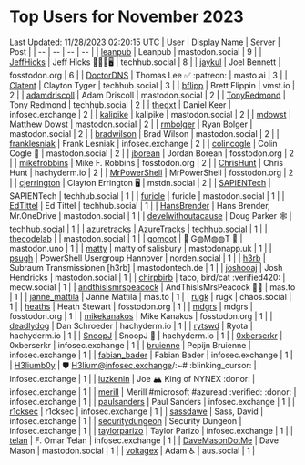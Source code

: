 # Top Users for November 2023
Last Updated: 11/28/2023 02:20:15 UTC
| User | Display Name | Server | Post |
| -- | -- | -- | -- |
| [leanpub](https://mastodon.social/@leanpub) | Leanpub | mastodon.social | 9 |
| [JeffHicks](https://techhub.social/@JeffHicks) | Jeff Hicks 🐶🎼🍷🖥️ | techhub.social | 8 |
| [jaykul](https://fosstodon.org/@jaykul) | Joel Bennett | fosstodon.org | 6 |
| [DoctorDNS](https://masto.ai/@DoctorDNS) | Thomas Lee ✅ :patreon: | masto.ai | 3 |
| [Clatent](https://techhub.social/@Clatent) | Clayton Tyger | techhub.social | 3 |
| [bflipp](https://vmst.io/@bflipp) | Brett Flippin | vmst.io | 2 |
| [adamdriscoll](https://mastodon.social/@adamdriscoll) | Adam Driscoll | mastodon.social | 2 |
| [TonyRedmond](https://techhub.social/@TonyRedmond) | Tony Redmond | techhub.social | 2 |
| [thedxt](https://infosec.exchange/@thedxt) | Daniel Keer | infosec.exchange | 2 |
| [kalipike](https://mastodon.social/@kalipike) | kalipike | mastodon.social | 2 |
| [mdowst](https://mastodon.social/@mdowst) | Matthew Dowst | mastodon.social | 2 |
| [rmbolger](https://mastodon.social/@rmbolger) | Ryan Bolger | mastodon.social | 2 |
| [bradwilson](https://mastodon.social/@bradwilson) | Brad Wilson | mastodon.social | 2 |
| [franklesniak](https://infosec.exchange/@franklesniak) | Frank Lesniak | infosec.exchange | 2 |
| [colincogle](https://mastodon.social/@colincogle) | Colin Cogle 🔵 | mastodon.social | 2 |
| [jborean](https://fosstodon.org/@jborean) | Jordan Borean | fosstodon.org | 2 |
| [mikefrobbins](https://fosstodon.org/@mikefrobbins) | Mike F. Robbins | fosstodon.org | 2 |
| [ChrisHunt](https://hachyderm.io/@ChrisHunt) | Chris Hunt | hachyderm.io | 2 |
| [MrPowerShell](https://fosstodon.org/@MrPowerShell) | MrPowerShell | fosstodon.org | 2 |
| [cjerrington](https://mstdn.social/@cjerrington) | Clayton Errington 🖥️ | mstdn.social | 2 |
| [SAPIENTech](https://techhub.social/@SAPIENTech) | SAPIENTech | techhub.social | 1 |
| [furicle](https://mastodon.social/@furicle) | furicle | mastodon.social | 1 |
| [EdTittel](https://techhub.social/@EdTittel) | Ed Tittel | techhub.social | 1 |
| [HansBrender](https://mastodon.social/@HansBrender) | Hans Brender, Mr.OneDrive | mastodon.social | 1 |
| [develwithoutacause](https://techhub.social/@develwithoutacause) | Doug Parker 🕸️ | techhub.social | 1 |
| [azuretracks](https://techhub.social/@azuretracks) | AzureTracks | techhub.social | 1 |
| [thecodelab](https://mastodon.social/@thecodelab) |  | mastodon.social | 1 |
| [gomoot](https://mastodon.uno/@gomoot) | 🔘 G◍M◍◍T 🔘 | mastodon.uno | 1 |
| [matty](https://mastodonapp.uk/@matty) | matty of salisbury | mastodonapp.uk | 1 |
| [psugh](https://norden.social/@psugh) | PowerShell Usergroup Hannover | norden.social | 1 |
| [h3rb](https://mastodontech.de/@h3rb) | Subraum Transmissionen [h3rb] | mastodontech.de | 1 |
| [joshooaj](https://mastodon.social/@joshooaj) | Josh Hendricks | mastodon.social | 1 |
| [chirpbirb](https://meow.social/@chirpbirb) | taco, bird/cat :verified420: | meow.social | 1 |
| [andthisismrspeacock](https://mas.to/@andthisismrspeacock) | AndThisIsMrsPeacock 🏳‍🌈 | mas.to | 1 |
| [janne_mattila](https://mas.to/@janne_mattila) | Janne Mattila | mas.to | 1 |
| [rugk](https://chaos.social/@rugk) | rugk | chaos.social | 1 |
| [heaths](https://fosstodon.org/@heaths) | Heath Stewart | fosstodon.org | 1 |
| [mdgrs](https://fosstodon.org/@mdgrs) | mdgrs | fosstodon.org | 1 |
| [mikekanakos](https://fosstodon.org/@mikekanakos) | Mike Kanakos | fosstodon.org | 1 |
| [deadlydog](https://hachyderm.io/@deadlydog) | Dan Schroeder | hachyderm.io | 1 |
| [rytswd](https://hachyderm.io/@rytswd) | Ryota | hachyderm.io | 1 |
| [SnoopJ](https://hachyderm.io/@SnoopJ) | SnoopJ 🫠 | hachyderm.io | 1 |
| [0xberserkr](https://infosec.exchange/@0xberserkr) | 0xberserkr | infosec.exchange | 1 |
| [bruienne](https://infosec.exchange/@bruienne) | Pepijn Bruienne | infosec.exchange | 1 |
| [fabian_bader](https://infosec.exchange/@fabian_bader) | Fabian Bader | infosec.exchange | 1 |
| [H3liumb0y](https://infosec.exchange/@H3liumb0y) | 🛡 H3lium@infosec.exchange/:~# :blinking_cursor:​ | infosec.exchange | 1 |
| [luzkenin](https://infosec.exchange/@luzkenin) | Joe 🏔️ King of NYNEX :donor: | infosec.exchange | 1 |
| [merill](https://infosec.exchange/@merill) | Merill #microsoft #azuread :verified: :donor: | infosec.exchange | 1 |
| [paulsanders](https://infosec.exchange/@paulsanders) | Paul Sanders | infosec.exchange | 1 |
| [r1cksec](https://infosec.exchange/@r1cksec) | r1cksec | infosec.exchange | 1 |
| [sassdawe](https://infosec.exchange/@sassdawe) | Sass, David | infosec.exchange | 1 |
| [securitydungeon](https://infosec.exchange/@securitydungeon) | Security Dungeon | infosec.exchange | 1 |
| [taylorparizo](https://infosec.exchange/@taylorparizo) | Taylor Parizo | infosec.exchange | 1 |
| [telan](https://infosec.exchange/@telan) | F. Omar Telan | infosec.exchange | 1 |
| [DaveMasonDotMe](https://mastodon.social/@DaveMasonDotMe) | Dave Mason | mastodon.social | 1 |
| [voltagex](https://aus.social/@voltagex) | Adam ♿ | aus.social | 1 |
